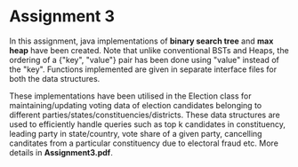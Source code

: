 # Assignment 3

In this assignment, java implementations of **binary search tree** and **max heap** have been created. Note that unlike conventional BSTs and Heaps, the ordering of a {"key", "value"} pair has been done using "value" instead of the "key". Functions implemented are given in separate interface files for both the data structures. 

These implementations have been utilised in the Election class for maintaining/updating voting data of election candidates belonging to different parties/states/constituencies/districts. These data structures are used to efficiently handle queries such as top k candidates in constituency, leading party in state/country, vote share of a given party, cancelling canditates from a particular constituency due to electoral fraud etc. More details in **Assignment3.pdf**.
